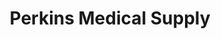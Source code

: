 ---
title: "Perkins Medical Supply"
url: /vero-beach/perkins-medical-supply-10th-court/
shop: medical supply
---